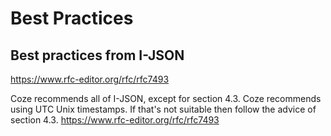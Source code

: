 # Best Practices




##  Best practices from I-JSON

https://www.rfc-editor.org/rfc/rfc7493

Coze recommends all of I-JSON, except for section 4.3.  Coze recommends using
UTC Unix timestamps.  If that's not suitable then follow the advice of section
4.3.
https://www.rfc-editor.org/rfc/rfc7493

